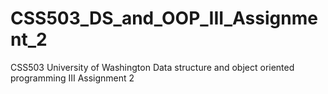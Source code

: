 # CSS503_DS_and_OOP_III_Assignment_2
CSS503 University of Washington Data structure and object oriented programming III Assignment 2
